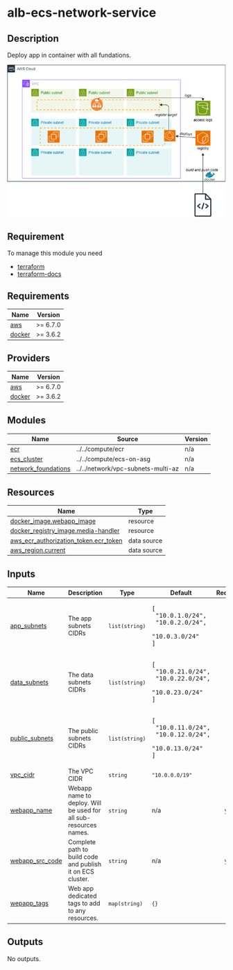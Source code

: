 # alb-ecs-network-service

## Description 

Deploy app in container with all fundations.

![Module Architecture](.assets/archi.png)


## Requirement

To manage this module you need 
  - [terraform](https://www.terraform.io)
  - [terraform-docs](https://github.com/terraform-docs/terraform-docs)

<!-- BEGIN_TF_DOCS -->
## Requirements

| Name | Version |
|------|---------|
| <a name="requirement_aws"></a> [aws](#requirement\_aws) | >= 6.7.0 |
| <a name="requirement_docker"></a> [docker](#requirement\_docker) | >= 3.6.2 |

## Providers

| Name | Version |
|------|---------|
| <a name="provider_aws"></a> [aws](#provider\_aws) | >= 6.7.0 |
| <a name="provider_docker"></a> [docker](#provider\_docker) | >= 3.6.2 |

## Modules

| Name | Source | Version |
|------|--------|---------|
| <a name="module_ecr"></a> [ecr](#module\_ecr) | ../../compute/ecr | n/a |
| <a name="module_ecs_cluster"></a> [ecs\_cluster](#module\_ecs\_cluster) | ../../compute/ecs-on-asg | n/a |
| <a name="module_network_foundations"></a> [network\_foundations](#module\_network\_foundations) | ../../network/vpc-subnets-multi-az | n/a |

## Resources

| Name | Type |
|------|------|
| [docker_image.webapp_image](https://registry.terraform.io/providers/kreuzwerker/docker/latest/docs/resources/image) | resource |
| [docker_registry_image.media-handler](https://registry.terraform.io/providers/kreuzwerker/docker/latest/docs/resources/registry_image) | resource |
| [aws_ecr_authorization_token.ecr_token](https://registry.terraform.io/providers/hashicorp/aws/latest/docs/data-sources/ecr_authorization_token) | data source |
| [aws_region.current](https://registry.terraform.io/providers/hashicorp/aws/latest/docs/data-sources/region) | data source |

## Inputs

| Name | Description | Type | Default | Required |
|------|-------------|------|---------|:--------:|
| <a name="input_app_subnets"></a> [app\_subnets](#input\_app\_subnets) | The app subnets CIDRs | `list(string)` | <pre>[<br>  "10.0.1.0/24",<br>  "10.0.2.0/24",<br>  "10.0.3.0/24"<br>]</pre> | no |
| <a name="input_data_subnets"></a> [data\_subnets](#input\_data\_subnets) | The data subnets CIDRs | `list(string)` | <pre>[<br>  "10.0.21.0/24",<br>  "10.0.22.0/24",<br>  "10.0.23.0/24"<br>]</pre> | no |
| <a name="input_public_subnets"></a> [public\_subnets](#input\_public\_subnets) | The public subnets CIDRs | `list(string)` | <pre>[<br>  "10.0.11.0/24",<br>  "10.0.12.0/24",<br>  "10.0.13.0/24"<br>]</pre> | no |
| <a name="input_vpc_cidr"></a> [vpc\_cidr](#input\_vpc\_cidr) | The VPC CIDR | `string` | `"10.0.0.0/19"` | no |
| <a name="input_webapp_name"></a> [webapp\_name](#input\_webapp\_name) | Webapp name to deploy. Will be used for all sub-resources names. | `string` | n/a | yes |
| <a name="input_webapp_src_code"></a> [webapp\_src\_code](#input\_webapp\_src\_code) | Complete path to build code and publish it on ECS cluster. | `string` | n/a | yes |
| <a name="input_wepapp_tags"></a> [wepapp\_tags](#input\_wepapp\_tags) | Web app dedicated tags to add to any resources. | `map(string)` | `{}` | no |

## Outputs

No outputs.
<!-- END_TF_DOCS -->